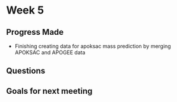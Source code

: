 # Week 5

## Progress Made
- Finishing creating data for apoksac mass prediction by merging APOKSAC and APOGEE data

## Questions

## Goals for next meeting